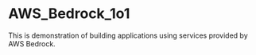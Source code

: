 # AWS_Bedrock_1o1
This is demonstration of building applications using services provided by AWS Bedrock.
